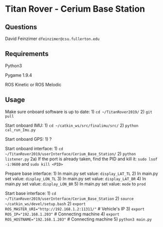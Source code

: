 # Titan Rover - Cerium Base Station



## Questions
  David Feinzimer `dfeinzimer@csu.fullerton.edu`



## Requirements
  Python3
  
  Pygame 1.9.4
  
  ROS Kinetic or ROS Melodic


  
## Usage
   Make sure onboard software is up to date:
       1) `cd ~/TitanRover2019/`
       2) `git pull`

   Start onboard IMU: 
       1) `cd ~/catkin_ws/src/finalimu/src/`
       2) `python cal_run_Imu.py`

   Start onboard GPS: 
       1) ?

   Start onboard interface:
       1) `cd ~/TitanRover2019/userInterface/Cerium_Base_Station/`
       2) `python listener.py`
       2a) If the port is already taken, find the PID and kill it: 
           `sudo lsof -i:9600` 
            and 
           `sudo kill <PID>`
   
   Prepare base interface:
       1) In main.py set value: `display_LAT_TL`
       2) In main.py set value: `display_LON_TL`
       3) In main.py set value: `display_LAT_BR`
       4) In main.py set value: `display_LON_BR`
       5) In main.py set value: `mode` to `prod`
 
   Start base interface:
       1) `cd ~/TitanRover2019/userInterface/Cerium_Base_Station`
       2) `source ~/catkin_ws/devel/setup.bash`
       2) `export ROS_MASTER_URI="http://192.168.1.2:11311/"` # Vehicle's IP
       3) `export ROS_IP="192.168.1.203"` # Connecting machine
       4) `export ROS_HOSTNAME="192.168.1.203"` # Connecting machine
       5) `python3 main.py`
